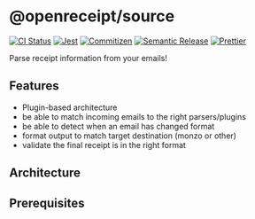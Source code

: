 # @openreceipt/source

[![CI Status][icon-ci]][link-ci]
[![Jest][icon-jest]][link-jest]
[![Commitizen][icon-commitizen]][link-commitizen]
[![Semantic Release][icon-semantic-release]][link-semantic-release]
[![Prettier][icon-prettier]][link-prettier]

Parse receipt information from your emails!

## Features

- Plugin-based architecture
- be able to match incoming emails to the right parsers/plugins
- be able to detect when an email has changed format
- format output to match target destination (monzo or other)
- validate the final receipt is in the right format

## Architecture

## Prerequisites


[icon-ci]: https://img.shields.io/travis/com/openreceipt/source/master.svg?style=flat-square
[link-ci]: https://travis-ci.com/openreceipt/source

[icon-jest]: https://img.shields.io/badge/tested_with-jest-99424f.svg?longCache=true&style=flat-square
[link-jest]: https://jestjs.io/

[icon-commitizen]: https://img.shields.io/badge/commitizen-friendly-brightgreen.svg?longCache=true&style=flat-square
[link-commitizen]: http://commitizen.github.io/cz-cli/
[icon-semantic-release]: https://img.shields.io/badge/%20%20%F0%9F%93%A6%F0%9F%9A%80-semantic--release-e10079.svg?longCache=true&style=flat-square
[link-semantic-release]: https://semantic-release.gitbooks.io/semantic-release/
[icon-prettier]: https://img.shields.io/badge/code_style-prettier-ff69b4.svg?longCache=true&style=flat-square
[link-prettier]: https://prettier.io/
